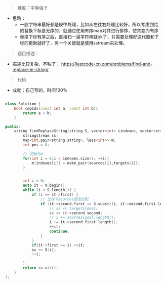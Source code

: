 > 难度：中等偏下 
- 思路：
  - 一般字符串最好都是规律处理，比如从左往右处理比较好，所以考虑到给的替换下标是无序的，就通过使用有序map对其进行排序，使其变为有序
  - 替换下标有序之后，直接扫一遍字符串就ok了，只需要处理好迭代器和下标的更新就好了，另一个关键就是使用sstream来处理。

> 题目描述：
- 描述比较复杂，不粘了：
https://leetcode-cn.com/problems/find-and-replace-in-string/


> 代码
- 成就：自己写的，时间100%
```cpp

class Solution {
    bool cmpIdx(const int a, const int b){
        return a < b;
    }

public:
    string findReplaceString(string S, vector<int> &indexes, vector<string> &sources, vector<string> &targets) {
        stringstream ss;
        map<int,pair<string,string>, less<int>> m;
        int pos = 0;

        // 初始化m
        for(int i = 0;i < indexes.size(); ++i){
            m[indexes[i]] = make_pair(sources[i],targets[i]);
        }


        int i = 0;
        auto it = m.begin();
        while (i < S.length()) {
            if (i == it->first) {
                // 比较下sources是否匹配
                if (it->second.first == S.substr(i, it->second.first.length())) {
                    // ss << targets[pos];
                    ss << it->second.second;
                    // i += sources[pos].length();
                    i += it->second.first.length();
                    ++it;
                    continue;
                }
            }
            if(it->first == i) ++it;
            ss << S[i];
            ++i;

        }
        return ss.str();
    }
};
```